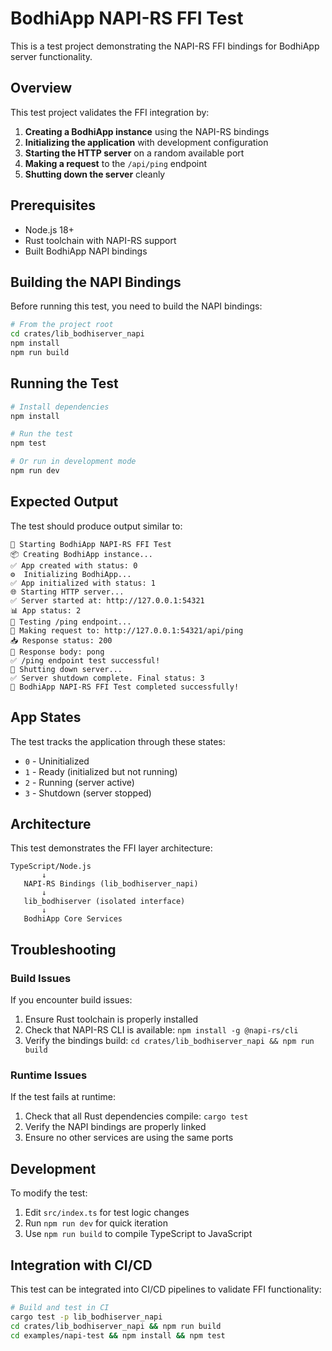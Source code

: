 # BodhiApp NAPI-RS FFI Test

This is a test project demonstrating the NAPI-RS FFI bindings for BodhiApp server functionality.

## Overview

This test project validates the FFI integration by:

1. **Creating a BodhiApp instance** using the NAPI-RS bindings
2. **Initializing the application** with development configuration
3. **Starting the HTTP server** on a random available port
4. **Making a request** to the `/api/ping` endpoint
5. **Shutting down the server** cleanly

## Prerequisites

- Node.js 18+ 
- Rust toolchain with NAPI-RS support
- Built BodhiApp NAPI bindings

## Building the NAPI Bindings

Before running this test, you need to build the NAPI bindings:

```bash
# From the project root
cd crates/lib_bodhiserver_napi
npm install
npm run build
```

## Running the Test

```bash
# Install dependencies
npm install

# Run the test
npm test

# Or run in development mode
npm run dev
```

## Expected Output

The test should produce output similar to:

```
🚀 Starting BodhiApp NAPI-RS FFI Test
📦 Creating BodhiApp instance...
✅ App created with status: 0
⚙️  Initializing BodhiApp...
✅ App initialized with status: 1
🌐 Starting HTTP server...
✅ Server started at: http://127.0.0.1:54321
📊 App status: 2
🏓 Testing /ping endpoint...
📡 Making request to: http://127.0.0.1:54321/api/ping
📥 Response status: 200
📄 Response body: pong
✅ /ping endpoint test successful!
🛑 Shutting down server...
✅ Server shutdown complete. Final status: 3
🎉 BodhiApp NAPI-RS FFI Test completed successfully!
```

## App States

The test tracks the application through these states:

- `0` - Uninitialized
- `1` - Ready (initialized but not running)
- `2` - Running (server active)
- `3` - Shutdown (server stopped)

## Architecture

This test demonstrates the FFI layer architecture:

```
TypeScript/Node.js
       ↓
   NAPI-RS Bindings (lib_bodhiserver_napi)
       ↓
   lib_bodhiserver (isolated interface)
       ↓
   BodhiApp Core Services
```

## Troubleshooting

### Build Issues

If you encounter build issues:

1. Ensure Rust toolchain is properly installed
2. Check that NAPI-RS CLI is available: `npm install -g @napi-rs/cli`
3. Verify the bindings build: `cd crates/lib_bodhiserver_napi && npm run build`

### Runtime Issues

If the test fails at runtime:

1. Check that all Rust dependencies compile: `cargo test`
2. Verify the NAPI bindings are properly linked
3. Ensure no other services are using the same ports

## Development

To modify the test:

1. Edit `src/index.ts` for test logic changes
2. Run `npm run dev` for quick iteration
3. Use `npm run build` to compile TypeScript to JavaScript

## Integration with CI/CD

This test can be integrated into CI/CD pipelines to validate FFI functionality:

```bash
# Build and test in CI
cargo test -p lib_bodhiserver_napi
cd crates/lib_bodhiserver_napi && npm run build
cd examples/napi-test && npm install && npm test
```
